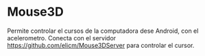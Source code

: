 # Mouse3D
Permite controlar el cursos de la computadora dese Android, con el acelerometro.
Conecta con el servidor https://github.com/elicm/Mouse3DServer para controlar el cursor.
